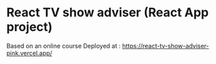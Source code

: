 # React TV show adviser (React App project)
Based on an online course
Deployed at : https://react-tv-show-adviser-pink.vercel.app/
